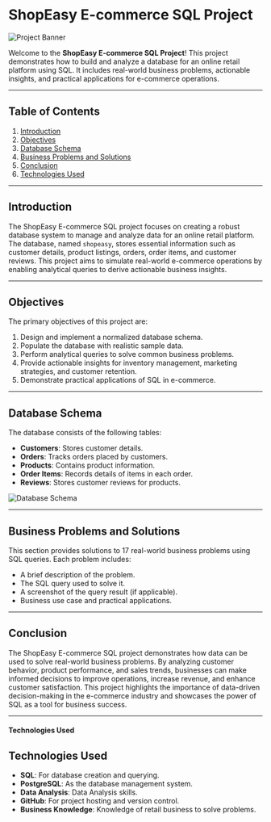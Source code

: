 # ShopEasy E-commerce SQL Project

![Project Banner](images/banner.png) <!-- Add a banner image if available -->

Welcome to the **ShopEasy E-commerce SQL Project**! This project demonstrates how to build and analyze a database for an online retail platform using SQL. It includes real-world business problems, actionable insights, and practical applications for e-commerce operations.

---

## Table of Contents
1. [Introduction](#introduction)
2. [Objectives](#objectives)
3. [Database Schema](#database-schema)
4. [Business Problems and Solutions](#business-problems-and-solutions)
5. [Conclusion](#conclusion)
7. [Technologies Used](#technologies-used)

---

## Introduction
The ShopEasy E-commerce SQL project focuses on creating a robust database system to manage and analyze data for an online retail platform. The database, named `shopeasy`, stores essential information such as customer details, product listings, orders, order items, and customer reviews. This project aims to simulate real-world e-commerce operations by enabling analytical queries to derive actionable business insights.

---

## Objectives
The primary objectives of this project are:
1. Design and implement a normalized database schema.
2. Populate the database with realistic sample data.
3. Perform analytical queries to solve common business problems.
4. Provide actionable insights for inventory management, marketing strategies, and customer retention.
5. Demonstrate practical applications of SQL in e-commerce.

---

## Database Schema
The database consists of the following tables:
- **Customers**: Stores customer details.
- **Orders**: Tracks orders placed by customers.
- **Products**: Contains product information.
- **Order Items**: Records details of items in each order.
- **Reviews**: Stores customer reviews for products.

![Database Schema](images/database_schema.png) <!-- Add a diagram of the database schema -->

---

## Business Problems and Solutions
This section provides solutions to 17 real-world business problems using SQL queries. Each problem includes:
- A brief description of the problem.
- The SQL query used to solve it.
- A screenshot of the query result (if applicable).
- Business use case and practical applications.

---

## Conclusion
The ShopEasy E-commerce SQL project demonstrates how data can be used to solve real-world business problems. By analyzing customer behavior, product performance, and sales trends, businesses can make informed decisions to improve operations, increase revenue, and enhance customer satisfaction. This project highlights the importance of data-driven decision-making in the e-commerce industry and showcases the power of SQL as a tool for business success.

---

#### **Technologies Used**
## Technologies Used
- **SQL**: For database creation and querying.
- **PostgreSQL**: As the database management system.
- **Data Analysis**: Data Analysis skills.
- **GitHub**: For project hosting and version control.
- **Business Knowledge**: Knowledge of retail business to solve problems.
